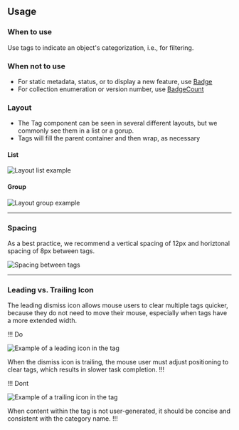 ## Usage

### When to use

Use tags to indicate an object's categorization, i.e., for filtering.

### When not to use

- For static metadata, status, or to display a new feature, use [Badge](/components/badge/overview)
- For collection enumeration or version number, use [BadgeCount](/components/badge-count/overview)

### Layout

- The Tag component can be seen in several different layouts, but we commonly see them in a list or a gorup.
- Tags will fill the parent container and then wrap, as necessary

#### List

![Layout list example](/assets/components/tag/tag-layout-list.png)

#### Group

![Layout group example](/assets/components/tag/tag-layout-group.png)

---

### Spacing

As a best practice, we recommend a vertical spacing of 12px and horiztonal spacing of 8px between tags.

![Spacing between tags](/assets/components/tag/tag-spacing.png)

---

### Leading vs. Trailing Icon


The leading dismiss icon allows mouse users to clear multiple tags quicker, because they do not need to move their mouse, especially when tags have a more extended width.

!!! Do

![Example of a leading icon in the tag](/assets/components/tag/tag-leading_icon.png)


When the dismiss icon is trailing, the mouse user must adjust positioning to clear tags, which results in slower task completion.
!!!


!!! Dont

![Example of a trailing icon in the tag](/assets/components/tag/tag-trailing_icon.png)


When content within the tag is not user-generated, it should be concise and consistent with the category name.
!!!
